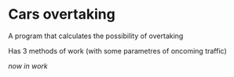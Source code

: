 # Cars overtaking

A program that calculates the possibility of overtaking

Has 3 methods of work (with some parametres of oncoming traffic)

<i>now in work</i>

